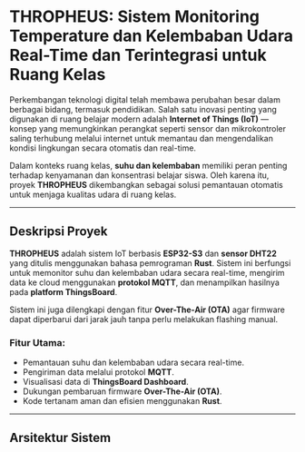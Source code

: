 # THROPHEUS: Sistem Monitoring Temperature dan Kelembaban Udara Real-Time dan Terintegrasi untuk Ruang Kelas

Perkembangan teknologi digital telah membawa perubahan besar dalam berbagai bidang, termasuk pendidikan. Salah satu inovasi penting yang digunakan di ruang belajar modern adalah **Internet of Things (IoT)** — konsep yang memungkinkan perangkat seperti sensor dan mikrokontroler saling terhubung melalui internet untuk memantau dan mengendalikan kondisi lingkungan secara otomatis dan real-time.  

Dalam konteks ruang kelas, **suhu dan kelembaban** memiliki peran penting terhadap kenyamanan dan konsentrasi belajar siswa. Oleh karena itu, proyek **THROPHEUS** dikembangkan sebagai solusi pemantauan otomatis untuk menjaga kualitas udara di ruang kelas.

---

## Deskripsi Proyek

**THROPHEUS** adalah sistem IoT berbasis **ESP32-S3** dan **sensor DHT22** yang ditulis menggunakan bahasa pemrograman **Rust**. Sistem ini berfungsi untuk memonitor suhu dan kelembaban udara secara real-time, mengirim data ke cloud menggunakan **protokol MQTT**, dan menampilkan hasilnya pada **platform ThingsBoard**.  

Sistem ini juga dilengkapi dengan fitur **Over-The-Air (OTA)** agar firmware dapat diperbarui dari jarak jauh tanpa perlu melakukan flashing manual.  

### Fitur Utama:
- Pemantauan suhu dan kelembaban udara secara real-time.
- Pengiriman data melalui protokol **MQTT**.
- Visualisasi data di **ThingsBoard Dashboard**.
- Dukungan pembaruan firmware **Over-The-Air (OTA)**.
- Kode tertanam aman dan efisien menggunakan **Rust**.

---

## Arsitektur Sistem

